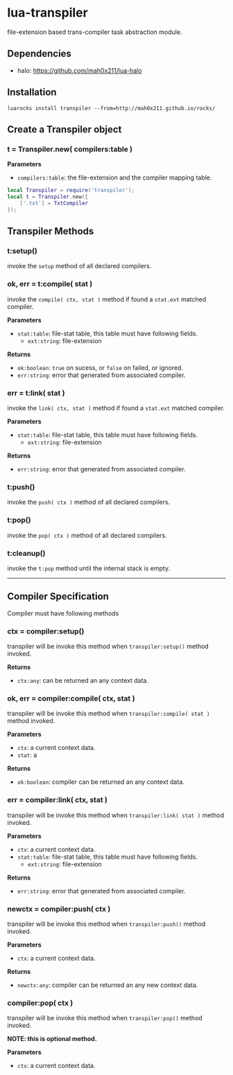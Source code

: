 lua-transpiler
===

file-extension based trans-compiler task abstraction module.

## Dependencies

- halo: https://github.com/mah0x211/lua-halo


## Installation

```
luarocks install transpiler --from=http://mah0x211.github.io/rocks/
```


## Create a Transpiler object

### t = Transpiler.new( compilers:table )

**Parameters**

- `compilers:table`: the file-extension and the compiler mapping table.

```lua
local Transpiler = require('transpiler');
local t = Transpiler.new({
	['.txt'] = TxtCompiler
});
```

## Transpiler Methods

### t:setup()

invoke the `setup` method of all declared compilers.

### ok, err = t:compile( stat )

invoke the `compile( ctx, stat )` method if found a `stat.ext` matched compiler.

**Parameters**

- `stat:table`: file-stat table, this table must have following fields.
	-  `ext:string`: file-extension

**Returns**

- `ok:boolean`: `true` on sucess, or `false` on failed, or ignored.
- `err:string`: error that generated from associated compiler.


### err = t:link( stat )

invoke the `link( ctx, stat )` method if found a `stat.ext` matched compiler.

**Parameters**

- `stat:table`: file-stat table, this table must have following fields.
	-  `ext:string`: file-extension

**Returns**

- `err:string`: error that generated from associated compiler.


### t:push()

invoke the `push( ctx )` method of all declared compilers.


### t:pop()

invoke the `pop( ctx )` method of all declared compilers.


### t:cleanup()

invoke the `t:pop` method until the internal stack is empty.


---


## Compiler Specification

Compiler must have following methods


### ctx = compiler:setup()

transpiler will be invoke this method when `transpiler:setup()` method invoked.

**Returns**

- `ctx:any`: can be returned an any context data.


### ok, err = compiler:compile( ctx, stat )

transpiler will be invoke this method when `transpiler:compile( stat )` method invoked.

**Parameters**

- `ctx`: a current context data.
- `stat`: a 

**Returns**

- `ok:boolean`: compiler can be returned an any context data.


### err = compiler:link( ctx, stat )

transpiler will be invoke this method when `transpiler:link( stat )` method invoked.

**Parameters**

- `ctx`: a current context data.
- `stat:table`: file-stat table, this table must have following fields.
	-  `ext:string`: file-extension

**Returns**

- `err:string`: error that generated from associated compiler.



### newctx = compiler:push( ctx )

transpiler will be invoke this method when `transpiler:push()` method invoked.

**Parameters**

- `ctx`: a current context data.

**Returns**

- `newctx:any`: compiler can be returned an any new context data.


### compiler:pop( ctx )

transpiler will be invoke this method when `transpiler:pop()` method invoked.

**NOTE: this is optional method.**

**Parameters**

- `ctx`: a current context data.

